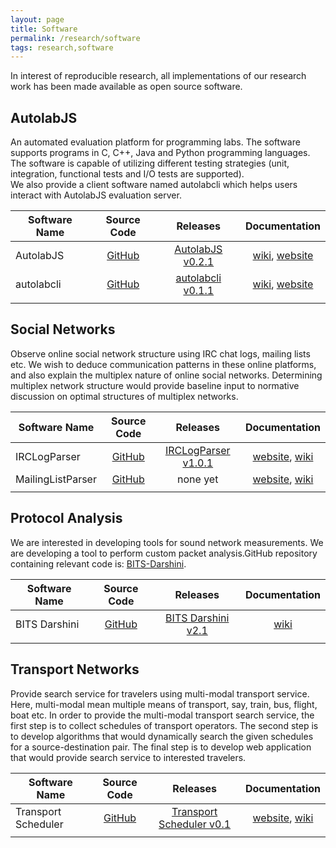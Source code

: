 ```yaml
---
layout: page
title: Software
permalink: /research/software
tags: research,software
---
```


In interest of reproducible research, all implementations of our research work has been made available as open source software.

## AutolabJS ##
An automated evaluation platform for programming labs. The software supports programs in C, C++, Java and Python programming languages. The software is capable of utilizing different testing strategies (unit, integration, functional tests and I/O tests are supported).    
We also provide a client software named autolabcli which helps users interact with AutolabJS evaluation server.

| Software Name | Source Code | Releases  | Documentation |
|-------- |:----------:|:----------:|:----------:|
| AutolabJS | [GitHub](https://github.com/AutolabJS/AutolabJS) | [AutolabJS v0.2.1](https://github.com/AutolabJS/AutolabJS/releases/tag/autolab-v0.2.1) | [wiki](https://github.com/AutolabJS/AutolabJS/wiki/v0.2.1-beta), [website](https://autolabjs.github.io/docs) |
| autolabcli | [GitHub](https://github.com/AutolabJS/autolabcli) | [autolabcli v0.1.1](https://www.npmjs.com/package/@autolabjs/autolabcli) |  [wiki](https://github.com/AutolabJS/autolabcli/wiki/Assignment-Submission-using-autolab-CLI), [website](https://autolabjs.github.io/docs/autolabcli/) |
| |

## Social Networks ##
Observe online social network structure using IRC chat logs, mailing lists etc. We wish to deduce communication patterns in these online platforms, and also explain the multiplex nature of online social networks. Determining multiplex network structure would provide baseline input to normative discussion on optimal structures of multiplex networks.     

| Software Name | Source Code | Releases  | Documentation |
|-------- |:----------:|:----------:|:----------:|
| IRCLogParser | [GitHub](https://github.com/prasadtalasila/IRCLogParser) | [IRCLogParser v1.0.1](https://github.com/prasadtalasila/IRCLogParser/releases/tag/v1.0.1) | [website](http://prasadtalasila.github.io/IRCLogParser/), [wiki](https://github.com/prasadtalasila/IRCLogParser/wiki) |
| MailingListParser | [GitHub](https://github.com/prasadtalasila/MailingListParser) | none yet |  [website](http://prasadtalasila.github.io/MailingListParser/), [wiki](https://github.com/prasadtalasila/MailingListParser/wiki) |
| |


## Protocol Analysis ##
We are interested in developing tools for sound network measurements. We are developing a tool to perform custom packet analysis.GitHub repository containing relevant code is: [BITS-Darshini](https://github.com/prasadtalasila/BITS-Darshini).

| Software Name | Source Code | Releases  | Documentation |
|-------- |:----------:|:----------:|:----------:|
| BITS Darshini | [GitHub](https://github.com/prasadtalasila/BITS-Darshini) | [BITS Darshini v2.1](https://github.com/prasadtalasila/BITS-Darshini/releases/tag/v2.1) |  [wiki](https://github.com/prasadtalasila/BITS-Darshini/wiki) |
| |

## Transport Networks ##
Provide search service for travelers using multi-modal transport service. Here, multi-modal mean multiple means of transport, say, train, bus, flight, boat etc. In order to provide the multi-modal transport search service, the first step is to collect schedules of transport operators. The second step is to develop algorithms that would dynamically search the given schedules for a source-destination pair. The final step is to develop web application that would provide search service to interested travelers.  

| Software Name | Source Code | Releases  | Documentation |
|-------- |:----------:|:----------:|:----------:|
| Transport Scheduler | [GitHub](https://github.com/prasadtalasila/TransportScheduler) | [Transport Scheduler v0.1](https://github.com/prasadtalasila/TransportScheduler/releases/tag/v0.1) | [website](http://prasadtalasila.github.io/TransportScheduler), [wiki](https://github.com/prasadtalasila/TransportScheduler/wiki) |
| |
